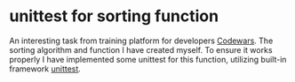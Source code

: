 # unittest for sorting function

An interesting task from training platform for developers [Codewars](https://www.codewars.com/dashboard).
The sorting algorithm and function I have created myself.
To ensure it works properly I have implemented some unittest for this function,
utilizing built-in framework [unittest](https://docs.python.org/3/library/unittest.html).

